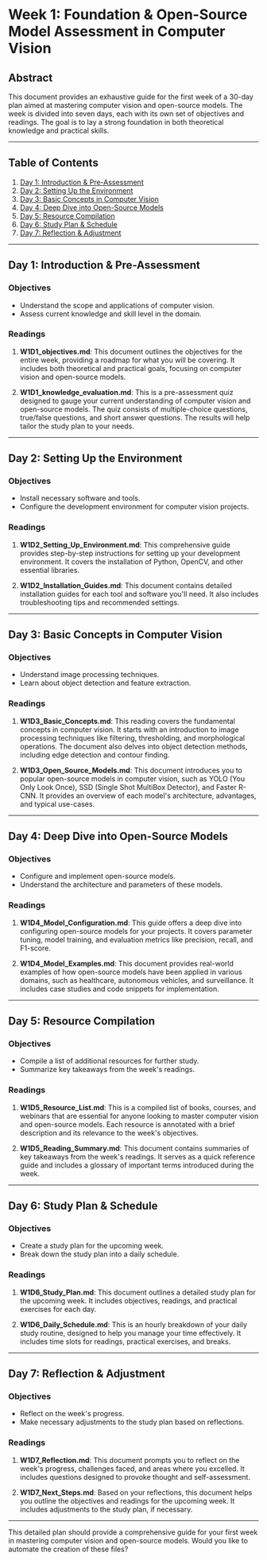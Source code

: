 
# Week 1: Foundation & Open-Source Model Assessment in Computer Vision

## Abstract

This document provides an exhaustive guide for the first week of a 30-day plan aimed at mastering computer vision and open-source models. The week is divided into seven days, each with its own set of objectives and readings. The goal is to lay a strong foundation in both theoretical knowledge and practical skills.

---

## Table of Contents

1. [Day 1: Introduction & Pre-Assessment](#day-1-introduction--pre-assessment)
2. [Day 2: Setting Up the Environment](#day-2-setting-up-the-environment)
3. [Day 3: Basic Concepts in Computer Vision](#day-3-basic-concepts-in-computer-vision)
4. [Day 4: Deep Dive into Open-Source Models](#day-4-deep-dive-into-open-source-models)
5. [Day 5: Resource Compilation](#day-5-resource-compilation)
6. [Day 6: Study Plan & Schedule](#day-6-study-plan--schedule)
7. [Day 7: Reflection & Adjustment](#day-7-reflection--adjustment)

---

## Day 1: Introduction & Pre-Assessment

### Objectives

- Understand the scope and applications of computer vision.
- Assess current knowledge and skill level in the domain.

### Readings

1. **W1D1_objectives.md**: This document outlines the objectives for the entire week, providing a roadmap for what you will be covering. It includes both theoretical and practical goals, focusing on computer vision and open-source models.

2. **W1D1_knowledge_evaluation.md**: This is a pre-assessment quiz designed to gauge your current understanding of computer vision and open-source models. The quiz consists of multiple-choice questions, true/false questions, and short answer questions. The results will help tailor the study plan to your needs.

---

## Day 2: Setting Up the Environment

### Objectives

- Install necessary software and tools.
- Configure the development environment for computer vision projects.

### Readings

1. **W1D2_Setting_Up_Environment.md**: This comprehensive guide provides step-by-step instructions for setting up your development environment. It covers the installation of Python, OpenCV, and other essential libraries.

2. **W1D2_Installation_Guides.md**: This document contains detailed installation guides for each tool and software you'll need. It also includes troubleshooting tips and recommended settings.

---

## Day 3: Basic Concepts in Computer Vision

### Objectives

- Understand image processing techniques.
- Learn about object detection and feature extraction.

### Readings

1. **W1D3_Basic_Concepts.md**: This reading covers the fundamental concepts in computer vision. It starts with an introduction to image processing techniques like filtering, thresholding, and morphological operations. The document also delves into object detection methods, including edge detection and contour finding.

2. **W1D3_Open_Source_Models.md**: This document introduces you to popular open-source models in computer vision, such as YOLO (You Only Look Once), SSD (Single Shot MultiBox Detector), and Faster R-CNN. It provides an overview of each model's architecture, advantages, and typical use-cases.

---

## Day 4: Deep Dive into Open-Source Models

### Objectives

- Configure and implement open-source models.
- Understand the architecture and parameters of these models.

### Readings

1. **W1D4_Model_Configuration.md**: This guide offers a deep dive into configuring open-source models for your projects. It covers parameter tuning, model training, and evaluation metrics like precision, recall, and F1-score.

2. **W1D4_Model_Examples.md**: This document provides real-world examples of how open-source models have been applied in various domains, such as healthcare, autonomous vehicles, and surveillance. It includes case studies and code snippets for implementation.

---

## Day 5: Resource Compilation

### Objectives

- Compile a list of additional resources for further study.
- Summarize key takeaways from the week's readings.

### Readings

1. **W1D5_Resource_List.md**: This is a compiled list of books, courses, and webinars that are essential for anyone looking to master computer vision and open-source models. Each resource is annotated with a brief description and its relevance to the week's objectives.

2. **W1D5_Reading_Summary.md**: This document contains summaries of key takeaways from the week's readings. It serves as a quick reference guide and includes a glossary of important terms introduced during the week.

---

## Day 6: Study Plan & Schedule

### Objectives

- Create a study plan for the upcoming week.
- Break down the study plan into a daily schedule.

### Readings

1. **W1D6_Study_Plan.md**: This document outlines a detailed study plan for the upcoming week. It includes objectives, readings, and practical exercises for each day.

2. **W1D6_Daily_Schedule.md**: This is an hourly breakdown of your daily study routine, designed to help you manage your time effectively. It includes time slots for readings, practical exercises, and breaks.

---

## Day 7: Reflection & Adjustment

### Objectives

- Reflect on the week's progress.
- Make necessary adjustments to the study plan based on reflections.

### Readings

1. **W1D7_Reflection.md**: This document prompts you to reflect on the week's progress, challenges faced, and areas where you excelled. It includes questions designed to provoke thought and self-assessment.

2. **W1D7_Next_Steps.md**: Based on your reflections, this document helps you outline the objectives and readings for the upcoming week. It includes adjustments to the study plan, if necessary.

---

This detailed plan should provide a comprehensive guide for your first week in mastering computer vision and open-source models. Would you like to automate the creation of these files?
